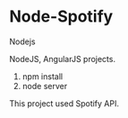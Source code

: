 # Node-Spotify
Nodejs


NodeJS, AngularJS projects.

1. npm install
1. node server

This project used Spotify API.
